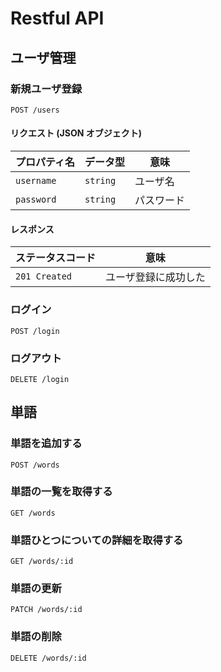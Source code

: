 # Restful API

## ユーザ管理

### 新規ユーザ登録

```text
POST /users
```

#### リクエスト (JSON オブジェクト)

| プロパティ名 | データ型 | 意味 |
| --- | --- | --- |
| `username` | `string` | ユーザ名 |
| `password` | `string` | パスワード |

#### レスポンス

| ステータスコード | 意味 |
| --- | --- |
| `201 Created` | ユーザ登録に成功した |

### ログイン

```text
POST /login
```

### ログアウト

```text
DELETE /login
```

## 単語

### 単語を追加する

```text
POST /words
```

### 単語の一覧を取得する

```text
GET /words
```

### 単語ひとつについての詳細を取得する

```text
GET /words/:id
```

### 単語の更新

```text
PATCH /words/:id
```

### 単語の削除

```text
DELETE /words/:id
```
